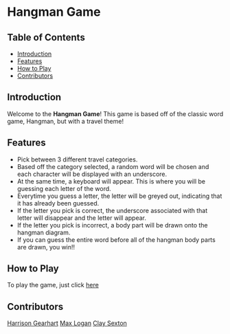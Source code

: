 # Hangman Game

## Table of Contents
- [Introduction](#introduction)
- [Features](#features)
- [How to Play](#How-to-Play)
- [Contributors](#contributors)

## Introduction
Welcome to the **Hangman Game**! This game is based off of the classic word game, Hangman, but with a travel theme!

## Features
- Pick between 3 different travel categories.
- Based off the category selected, a random word will be chosen and each character will be displayed with an underscore.
- At the same time, a keyboard will appear. This is where you will be guessing each letter of the word.
- Everytime you guess a letter, the letter will be greyed out, indicating that it has already been guessed.
- If the letter you pick is correct, the underscore associated with that letter will disappear and the letter will appear.
- If the letter you pick is incorrect, a body part will be drawn onto the hangman diagram.
- If you can guess the entire word before all of the hangman body parts are drawn, you win!!

## How to Play
To play the game, just click [here](https://harrisongearhart.github.io/Hangman-Game/)


## Contributors
[Harrison Gearhart](https://github.com/HarrisonGearhart)
[Max Logan](https://github.com/maxnchief)
[Clay Sexton](https://github.com/seer9)
